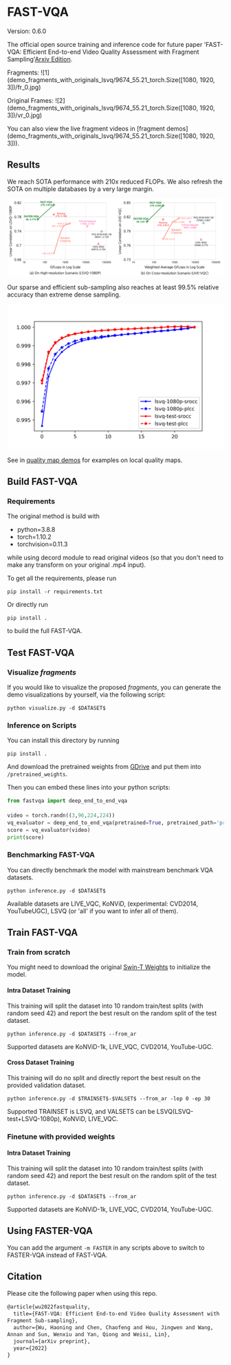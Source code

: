 # FAST-VQA

Version: 0.6.0

The official open source training and inference code for future paper 'FAST-VQA: Efficient End-to-end Video Quality Assessment with Fragment Sampling'[Arxiv Edition](NA).

Fragments:
![1](demo_fragments_with_originals_lsvq/9674_55.21_torch.Size\(\[1080, 1920, 3\]\)/fr_0.jpg)

Original Frames:
![2](demo_fragments_with_originals_lsvq/9674_55.21_torch.Size\(\[1080, 1920, 3\]\)/vr_0.jpg)

You can also view the live fragment videos in [fragment demos](demo_fragments_with_originals_lsvq/9674_55.21_torch.Size\(\[1080, 1920, 3\]\)).


## Results

We reach SOTA performance with 210x reduced FLOPs. We also refresh the SOTA on multiple databases by a very large margin.

![GFLOPs-performance](./demos/GFLOPs-performance.png)

Our sparse and efficient sub-sampling also reaches at least 99.5% relative accuracy than extreme dense sampling.

![IOS](./demos/impact_on_subsample.png)

See in [quality map demos](./demos/) for examples on local quality maps.


## Build FAST-VQA

### Requirements

The original method is build with

- python=3.8.8
- torch=1.10.2
- torchvision=0.11.3

while using decord module to read original videos (so that you don't need to make any transform on your original .mp4 input).

To get all the requirements, please run

```shell
pip install -r requirements.txt
```

Or directly run 

```shell
pip install .
```

to build the full FAST-VQA.

## Test FAST-VQA

### Visualize *fragments*

If you would like to visualize the proposed *fragments*, you can generate the demo visualizations by yourself, via the following script:


```shell
python visualize.py -d $DATASET$ 
```



### Inference on Scripts

You can install this directory by running

```shell
pip install .
```

And download the pretrained weights from [GDrive](pretrained_weights/README.md) and put them into `/pretrained_weights`.

Then you can embed these lines into your python scripts:

```python
from fastvqa import deep_end_to_end_vqa

video = torch.randn((3,96,224,224))
vq_evaluator = deep_end_to_end_vqa(pretrained=True, pretrained_path='pretrained_weights/fast_vqa_v0_3.pth')
score = vq_evaluator(video)
print(score)
```

### Benchmarking FAST-VQA

You can directly benchmark the model with mainstream benchmark VQA datasets.

```shell
python inference.py -d $DATASET$
```

Available datasets are LIVE_VQC, KoNViD, (experimental: CVD2014, YouTubeUGC), LSVQ (or 'all' if you want to infer all of them).



## Train FAST-VQA


### Train from scratch

You might need to download the original [Swin-T Weights](https://github.com/SwinTransformer/storage/releases/download/v1.0.4/swin_tiny_patch244_window877_kinetics400_1k.pth) to initialize the model.


#### Intra Dataset Training

This training will split the dataset into 10 random train/test splits (with random seed 42) and report the best result on the random split of the test dataset. 

```shell
python inference.py -d $DATASET$ --from_ar
```

Supported datasets are KoNViD-1k, LIVE_VQC, CVD2014, YouTube-UGC.

#### Cross Dataset Training

This training will do no split and directly report the best result on the provided validation dataset.

```shell
python inference.py -d $TRAINSET$-$VALSET$ --from_ar -lep 0 -ep 30
```

Supported TRAINSET is LSVQ, and VALSETS can be LSVQ(LSVQ-test+LSVQ-1080p), KoNViD, LIVE_VQC.


### Finetune with provided weights

#### Intra Dataset Training

This training will split the dataset into 10 random train/test splits (with random seed 42) and report the best result on the random split of the test dataset. 

```shell
python inference.py -d $DATASET$ --from_ar
```

Supported datasets are KoNViD-1k, LIVE_VQC, CVD2014, YouTube-UGC.

## Using FASTER-VQA

You can add the argument `-m FASTER` in any scripts above to switch to FASTER-VQA instead of FAST-VQA.

## Citation

Please cite the following paper when using this repo.

```
@article{wu2022fastquality,
  title={FAST-VQA: Efficient End-to-end Video Quality Assessment with Fragment Sub-sampling},
  author={Wu, Haoning and Chen, Chaofeng and Hou, Jingwen and Wang, Annan and Sun, Wenxiu and Yan, Qiong and Weisi, Lin},
  journal={arXiv preprint},
  year={2022}
}
```